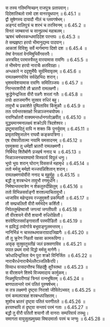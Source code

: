 

  
स तस्य गतिमन्विच्छन् राजपुत्रः प्रतापवान्।  
दिदेशातिबलो रामो दश वानरयूथपान् ॥ 6.45.1 ॥   
द्वौ सुषेणस्य दायादौ नीलं च प्लवगर्षभम्।  
अङ्गदं वालिपुत्रं च शरभं च तरस्विनम् ॥ 6.45.2 ॥   
विनतं जाम्बवन्तं च सानुप्रस्थं महाबलम्।  
ऋषभं चर्षभस्कन्धमादिदेश परन्तपः ॥ 6.45.3 ॥   
ते सम्प्रहृष्टा हरयो भीमानुद्यम्य पादपान्।  
आकाशं विविशुः सर्वे मार्गमाणा दिशो दश ॥ 6.45.4 ॥   
तेषां वेगवतां वेगमिषुभिर्वेगवत्तरैः।  
अस्त्रवित् परमास्त्रैस्तु वारयामास रावणिः ॥ 6.45.5 ॥   
तं भीमवेगा हरयो नाराचैः क्षतविग्रहाः।  
अन्धकारे न ददृशुर्मेघैः सूर्यमिवावृतम् ॥ 6.45.6 ॥   
रामलक्ष्मणयोरेव सर्वदेहभिदः शरान्।  
भृशमावेशयामास रावणिः समितिञ्जयः ॥ 6.45.7 ॥   
निरन्तरशरीरौ तौ भ्रातरौ रामलक्ष्णौ।  
क्रुद्धेनेन्द्रजिता वीरौ पन्नगैः शरतां गतैः ॥ 6.45.8 ॥   
तयोः क्षतजमार्गेण सुस्राव रुधिरं बहु।  
तावुभौ च प्रकाशेते पुष्पिताविव किंशुकौ ॥ 6.45.9 ॥   
ततः पर्यन्तरक्ताक्षो भिन्नाञ्जनचयोपमः।  
रावणिर्भ्रातरौ वाक्यमन्तर्धानगतोऽब्रवीत् ॥ 6.45.10 ॥   
युद्ध्यमानमनालक्ष्यं शक्रोऽपि त्रिदशेश्वरः।  
द्रष्टुमासादितुं वापि न शक्तः किं पुनर्युवाम् ॥ 6.45.11 ॥   
प्रावृताविषुजालेन राघवौ कङ्कपत्रिणा।  
एष रोषपरीतात्मा नयामि यमसादनम् ॥ 6.45.12 ॥   
एवमुक्त्वा तु धर्मज्ञौ भ्रातरौ रामलक्ष्मणौ।  
निर्बिभेद शितैर्बाणैः प्रजहर्ष ननाद च ॥ 6.45.13 ॥   
भिन्नाञ्जनचयश्यामो विस्फार्य विपुलं धनुः।  
भूयो भूयः शरान् घोरान् विससर्ज महामृधे ॥ 6.45.14 ॥   
ततो मर्मसु मर्मज्ञो मज्जयन्निशितान् शरान्।  
रामलक्ष्मणयोर्वीरो ननाद च मुहुर्मुहुः ॥ 6.45.15 ॥   
बद्धौ तु शरबन्धेन तावुभौ रणमूर्धनि।  
निमेषान्तरमात्रेण न शेकतुरुदीक्षितुम् ॥ 6.45.16 ॥   
ततो विभिन्नसर्वाङ्गौ शरशल्याचितावुभौ।  
ध्वजाविव महेन्द्रस्य रज्जुमुक्तौ प्रकम्पितौ ॥ 6.45.17 ॥   
तौ सम्प्रचलितौ वीरौ मर्मभेदेन कर्शितौ।  
निपेततुर्महेष्वासौ जगत्यां जगतीपती ॥ 6.45.18 ॥   
तौ वीरशयने वीरौ शयानौ रुधिरोक्षितौ।  
शरवेष्टितसर्वाङ्गावार्तौ परमपीडितौ ॥ 6.45.19 ॥   
न ह्यविद्धं तयोर्गात्रे बभूवाङ्गुलमन्तरम्।  
नानिर्भिन्नं न चास्तब्धमाकराग्रादजिह्मगैः ॥ 6.45.20 ॥   
तौ तु क्रूरेण निहतौ रक्षसा कामरूपिणा।  
असृक् सुस्रुवतुस्तीव्रं जलं प्रस्रवणाविव ॥ 6.45.21 ॥   
पपात प्रथमं रामो विद्धो मर्मसु मार्गणैः।  
क्रोधादिन्द्रजिता येन पुरा शक्रो विनिर्जितः ॥ 6.45.22 ॥   
नाराचैरर्धनाराचैर्भल्लैरञ्जलिकैरपि।  
विव्याध वत्सदन्तैश्च सिंहदंष्ट्रैः क्षुरैस्तथा ॥ 6.45.23 ॥   
स वीरशयने शिश्ये विज्यमादाय कार्मुकम्।  
भिन्नमुष्टिपरीणाहं त्रिनतं रत्नभूषितम् ॥ 6.45.24 ॥   
बाणपातान्तरे रामं पतितं पुरुषर्षभम्।  
स तत्र लक्ष्मणो दृष्ट्वा निराशो जीवितेऽभवत् ॥ 6.45.25 ॥   
रामं कमलपत्राक्षं शरबन्धपरिक्षतम्।  
शुशोच भ्रातरं दृष्ट्वा पतितं घरणीतले ॥ 6.45.26 ॥   
हरयश्चापि तं दृष्ट्वा सन्तापं परमं गताः ॥ 6.45.27 ॥   
बद्धौ तु वीरौ पतितौ शयानौ तौ वानराः सम्परिवार्य तस्थुः।  
समागता वायुसुतप्रमुख्या विषादमार्ताः परमं च जग्मुः ॥ 6.45.28 ॥   
